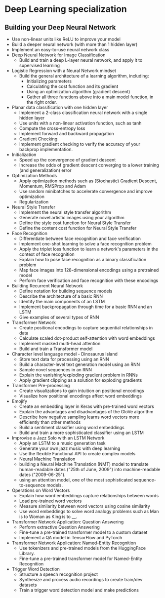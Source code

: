 # Deep Learning specialization 
## Building your Deep Neural Network
  * Use non-linear units like ReLU to improve your model
  * Build a deeper neural network (with more than 1 hidden layer)
  * Implement an easy-to-use neural network class
* Deep Neural Network for Image Classification
  * Build and train a deep L-layer neural network, and apply it to supervised learning
* Logistic Regression with a Neural Network mindset
  * Build the general architecture of a learning algorithm, including:
    * Initializing parameters
    * Calculating the cost function and its gradient
    * Using an optimization algorithm (gradient descent) 
    * Gather all three functions above into a main model function, in the right order.
* Planar data classification with one hidden layer
  * Implement a 2-class classification neural network with a single hidden layer
  * Use units with a non-linear activation function, such as tanh
  * Compute the cross-entropy loss
  * Implement forward and backward propagation
  * Gradient Checking
  * Implement gradient checking to verify the accuracy of your backprop implementation.
* Initialization
  * Speed up the convergence of gradient descent
  * Increase the odds of gradient descent converging to a lower training (and generalization) error  
* Optimization Methods
  * Apply optimization methods such as (Stochastic) Gradient Descent, Momentum, RMSProp and Adam
  * Use random minibatches to accelerate convergence and improve optimization
  * Regularization
* Neural Style Transfer
  *	Implement the neural style transfer algorithm 
  *	Generate novel artistic images using your algorithm 
  *	Define the style cost function for Neural Style Transfer
  *	Define the content cost function for Neural Style Transfer
* Face Recognition
  *	Differentiate between face recognition and face verification
  *	Implement one-shot learning to solve a face recognition problem
  *	Apply the triplet loss function to learn a network's parameters in the context of face recognition
  *	Explain how to pose face recognition as a binary classification problem
  *	Map face images into 128-dimensional encodings using a pretrained model
  *	Perform face verification and face recognition with these encodings
* Building Recurrent Neural Network
  *	Define notation for building sequence models
  *	Describe the architecture of a basic RNN
  *	Identify the main components of an LSTM
  *	Implement backpropagation through time for a basic RNN and an LSTM
  *	Give examples of several types of RNN
*	Transformer Network
     *	Create positional encodings to capture sequential relationships in data
     *	Calculate scaled dot-product self-attention with word embeddings
     *	Implement masked multi-head attention
     *	Build and train a Transformer model
*	Character level language model - Dinosaurus Island
     *	Store text data for processing using an RNN 
     *	Build a character-level text generation model using an RNN
     *	Sample novel sequences in an RNN
     *	Explain the vanishing/exploding gradient problem in RNNs
     *	Apply gradient clipping as a solution for exploding gradients
* Transformer Pre-processing
     * Create visualizations to gain intuition on positional encodings
     * Visualize how positional encodings affect word embeddings
*	Emojify
     *	Create an embedding layer in Keras with pre-trained word vectors
     *	Explain the advantages and disadvantages of the GloVe algorithm
     *	Describe how negative sampling learns word vectors more efficiently than other methods
     *	Build a sentiment classifier using word embeddings
     *	Build and train a more sophisticated classifier using an LSTM
*	Improvise a Jazz Solo with an LSTM Network
     *	Apply an LSTM to a music generation task
     *	Generate your own jazz music with deep learning
     *	Use the flexible Functional API to create complex models
     *	Neural Machine Translation
     *	building a Neural Machine Translation (NMT) model to translate human-readable dates ("25th of June, 2009") into machine-readable dates ("2009-06-25"). 
     *	using an attention model, one of the most sophisticated sequence-to-sequence models.
*	Operations on Word Vectors
     *	Explain how word embeddings capture relationships between words
     *	Load pre-trained word vectors
     *	Measure similarity between word vectors using cosine similarity
     *	Use word embeddings to solve word analogy problems such as Man is to Woman as King is to __.
*	Transformer Network Application: Question Answering
     *	Perform extractive Question Answering 
     *	Fine-tune a pre-trained transformer model to a custom dataset
     *	Implement a QA model in TensorFlow and PyTorch
*	Transformer Network Application: Named-Entity Recognition
     *	Use tokenizers and pre-trained models from the HuggingFace Library.
     *	Fine-tune a pre-trained transformer model for Named-Entity Recognition
*	Trigger Word Detection
     *	Structure a speech recognition project
     *	Synthesize and process audio recordings to create train/dev datasets
     *	Train a trigger word detection model and make predictions
